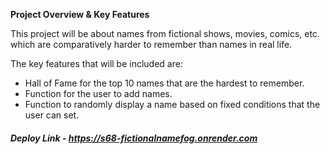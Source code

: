 ﻿**Project Overview & Key Features**

This project will be about names from fictional shows, movies, comics, etc. which are comparatively harder to remember than names in real life.

The key features that will be included are:

- Hall of Fame for the top 10 names that are the hardest to remember.
- Function for the user to add names.
- Function to randomly display a name based on fixed conditions that the user can set.

##### Deploy Link - https://s68-fictionalnamefog.onrender.com
